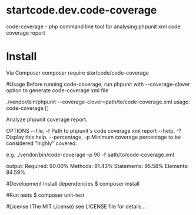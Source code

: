 # startcode.dev.code-coverage
code-coverage - php command line tool for analysing phpunit xml code coverage report

# Install
Via Composer
composer require startcode/code-coverage

#Usage
Before running code-coverage, run phpunit with --coverage-clover option to generate code-coverage xml file

./vendor/bin/phpunit --coverage-clover=path/to/code-coverage.xml
usage: code-coverage [<options>]

Analyze phpunit coverage report.

OPTIONS
  --file, -f         Path to phpunit's code coverage xml report
  --help, -?         Display this help.
  --percentage, -p   Minimum coverage percentage to be considered "highly"
                     covered.

e.g.
./vendor/bin/code-coverage -p 90 -f path/to/code-coverage.xml

output:
 Required:     90.00%
   Methods:    91.43%
   Statements: 95.58%
   Elements:   94.59%

#Development
Install dependencies
$ composer install

#Run tests
$ composer unit-test

#License
(The MIT License) see LICENSE file for details...

